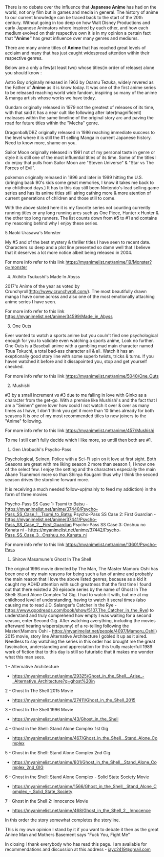 There is no debate over the influence that <strong>Japanese Anime</strong> has had on the world, not only film but in games and media in general. The history of anime to our current knowledge can be traced back to the start of the 20th century.
Without going in too deep on how Walt Disney Productions and early Japanese Animators where inspired by each other, and how each medium evolved on their respective own it is in my opinion a certain fact that <strong>"Anime"</strong> has great influence over many genres and mediums.    


There are many anime titles of <strong>Anime</strong> that has reached great levels of acclaim and many that has just caught widespread attention within their respective genres.

Below are a only a few(at least two) whose titles(in order of release) alone you should know :

Astro Boy originally released in 1963 by Osamu Tezuka, widely revered as the Father of <strong>Anime</strong> as it is know today. It was one of the first anime series to be released reaching world wide fandom, inspiring so many of the anime & manga artists whose works we have today. 

Gundam originally released in 1979 not the greatest of releases of its time, with that said it has a near cult like following after later(magnificent) realeases within the same timeline of the original story arc and paving the road for future titles within the "Mecha" genre. 

Dragonball/DBZ  originally released in 1986 reaching immediate success to the level where it is still the #1 selling Manga in current Japanese history. Need to know more, shame on you.

Sailor Moon  originally released in 1991 not of my personal taste in genre or style it is still one of the most influential titles of its time. Some of the titles I do enjoy that pulls from Sailor Moon are "Steven Universe" & "Star vs The Forces of Evil".


pokemon  originally released in 1996 and later in 1999 hitting the U.S. (bringing back 90's kids some great memories, I know it takes me back to my childhood days.) It has to this day still been Nintendo's lead selling game series and has its anime titles still airing cathing more & more atention of current generations of children and those still to come.


With the above stated here it is my favorite series not counting currently running titles or any long running arcs such as One Piece, Hunter x Hunter & the other top long runners. The list counts down from #5 to #1 and contains my reasoning behind why I enjoy these series.


5.Naoki Urasawa's Monster

My #5 and of the best mystery & thriller titles I have seen to recent date. Characters so deep and a plot line presented so damn well that I believe that it deserves a lot more notice albeit being released in 2004.

For more info refer to this link
https://myanimelist.net/anime/19/Monster?q=monster

4. Akihito Tsukushi's Made In Abyss

2017's Anime of the year as voted by Crunchyroll(http://www.crunchyroll.com/). The most beautifully drawn manga I have come across and also one of the most emotionally attaching anime series I have seen.


For more info refer to this link
https://myanimelist.net/anime/34599/Made_in_Abyss


3. One Outs

Ever wanted to watch a sports anime but you couln't find one psychological enough for you to validate even watching a sports anime, Look no further. One Outs is a Baseball anime with a gambling mad main character named Toua Tokuchi, a total bad-ass character all & all.
Watch it has an exeptionally good story line with some superb twists, tricks & turns. If you haven watched it before and it dissapointed you, stop and get yourself checked.

For more info refer to this link
https://myanimelist.net/anime/5040/One_Outs

2. Mushishi

#3 by a small increment vs #3 due to me falling in love with Ginko as a character from the get-go.
With a premise like Mushishi's and the fact that I am a "Seinen" genre lover how could I not watch it over & over as many times as I have, I don't think you get it more than 10 times already for both seasons It is one of my most recommended titles to new joiners to the "Anime" following.


For more info refer to this link
https://myanimelist.net/anime/457/Mushishi


To me I still can't fully decide which I like more, so untill then both are #1.


1. Gen Urobuchi's Psycho-Pass

Psychological, Seinen, Police with a Sci-Fi spin on it love at first sight. Both Seasons are great with me liking season 2 more than season 1, I know one of the select few. I enjoy the setting and the characters especially the main Akane Tsunemori more so than Shinya Kougami thus why I think the second season drives the storyline forward more.

It is receiving a much needed follow-up(mainly to feed my addiction) in the form of three movies

Psycho-Pass SS Case 1: Tsumi to Batsu      - https://myanimelist.net/anime/37440/Psycho-Pass_SS_Case_1__Tsumi_to_Batsu
Psycho-Pass SS Case 2: First Guardian      - https://myanimelist.net/anime/37441/Psycho-Pass_SS_Case_2__First_Guardian
Psycho-Pass SS Case 3: Onshuu no Kanata ni - https://myanimelist.net/anime/37442/Psycho-Pass_SS_Case_3__Onshuu_no_Kanata_ni



For more info refer to this link
https://myanimelist.net/anime/13601/Psycho-Pass

1. Shirow Masamune's Ghost In The Shell

The original 1996 movie directed by The Man, The Master Mamoru Oshi has been one of my main reasons for being such a fan of anime and probably the main reason that I love the above listed genres, because as a kid it caught my ADHD attention with such greatness that the first time I found out that there existed a 26 episode series by the name of Ghost In The Shell: Stand Alone Complex 1st Gig. I had to watch it with, but me at my childhood level of understanding, having to watch it secral times
(also causing me to read J.D. Salanger's Catcher in the Rye - https://www.goodreads.com/book/show/5107.The_Catcher_in_the_Rye) 
to understand and truly comprehend how empty I was waiting for a second season, enter Second Gig.
After watching averything, including the movies afterward hearing wispers(punny) of a re-telling following the Master(Mamoru Oshi - https://myanimelist.net/people/4097/Mamoru_Oshii) 2015 movie, story line Alternative Architecture I gobled it up as it aired.
Needless to say watching the series in this order has brought me the great fascination, understanding and appreciation for this trully masterfull 1989 work of fiction that to this day is still so futuristic that it makes me wonder what this man sees.

1 - Alternative Architecture 
- https://myanimelist.net/anime/29325/Ghost_in_the_Shell__Arise_-_Alternative_Architecture?q=ghost%20in

2 - Ghost In The Shell 2015 Movie
- https://myanimelist.net/anime/27411/Ghost_in_the_Shell_2015

3 - Ghost In The Shell 1996 Movie
- https://myanimelist.net/anime/43/Ghost_in_the_Shell

4 - Ghost in the Shell: Stand Alone Complex 1st Gig
- https://myanimelist.net/anime/467/Ghost_in_the_Shell__Stand_Alone_Complex

5 - Ghost in the Shell: Stand Alone Complex 2nd Gig
- https://myanimelist.net/anime/801/Ghost_in_the_Shell__Stand_Alone_Complex_2nd_GIG

6 - Ghost in the Shell: Stand Alone Complex - Solid State Society Movie
- https://myanimelist.net/anime/1566/Ghost_in_the_Shell__Stand_Alone_Complex_-_Solid_State_Society

7 - Ghost in the Shell 2: Innocence Movie
- https://myanimelist.net/anime/468/Ghost_in_the_Shell_2__Innocence

In this order the story somewhat completes the storyline.



This is my own opinion I stand by it if you want to debate it then as the great Anime Man and Mothers Basement says "Fuck You, Fight Me"




In closing I thank everybody who has read this page. I am available for recommendations and discussion at this address - jayc2419@gmail.com
